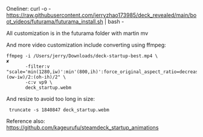 Oneliner: curl -o - https://raw.githubusercontent.com/jerryzhao173985/deck_revealed/main/boot_videos/futurama/futurama_install.sh | bash -

All customization is in the futurama folder with martin mv

And more video customization include converting using ffmpeg:

``` 
ffmpeg -i /Users/jerry/Downloads/deck-startup-best.mp4 \                                                                  ✘
       -filter:v "scale='min(1280,iw)':min'(800,ih)':force_original_aspect_ratio=decrease,pad=1280:800:(ow-iw)/2:(oh-ih)/2" \
       -c:v vp9 \
       deck_startup.webm  
```
       
       
And resize to avoid too long in size:

```  truncate -s 1840847 deck_startup.webm  ```


Reference also: https://github.com/kageurufu/steamdeck_startup_animations
